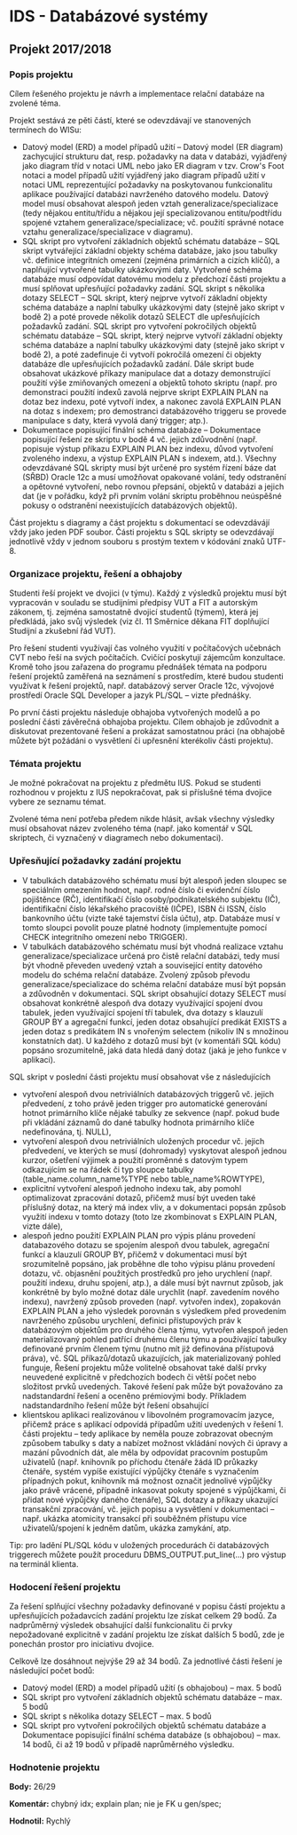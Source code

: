 # IDS - Databázové systémy

## Projekt 2017/2018

### Popis projektu
Cílem řešeného projektu je návrh a implementace relační databáze na zvolené téma.

Projekt sestává ze pěti částí, které se odevzdávají ve stanovených termínech do WISu:

- Datový model (ERD) a model případů užití – Datový model (ER diagram) zachycující strukturu dat, resp. požadavky na data v databázi, vyjádřený jako diagram tříd v notaci UML nebo jako ER diagram v tzv. Crow's Foot notaci a model případů užití vyjádřený jako diagram případů užití v notaci UML reprezentující požadavky na poskytovanou funkcionalitu aplikace používající databázi navrženého datového modelu. Datový model musí obsahovat alespoň jeden vztah generalizace/specializace (tedy nějakou entitu/třídu a nějakou její specializovanou entitu/podtřídu spojené vztahem generalizace/specializace; vč. použití správné notace vztahu generalizace/specializace v diagramu).
- SQL skript pro vytvoření základních objektů schématu databáze – SQL skript vytvářející základní objekty schéma databáze, jako jsou tabulky vč. definice integritních omezení (zejména primárních a cizích klíčů), a naplňující vytvořené tabulky ukázkovými daty. Vytvořené schéma databáze musí odpovídat datovému modelu z předchozí části projektu a musí splňovat upřesňující požadavky zadání.
SQL skript s několika dotazy SELECT – SQL skript, který nejprve vytvoří základní objekty schéma databáze a naplní tabulky ukázkovými daty (stejně jako skript v bodě 2) a poté provede několik dotazů SELECT dle upřesňujících požadavků zadání.
SQL skript pro vytvoření pokročilých objektů schématu databáze – SQL skript, který nejprve vytvoří základní objekty schéma databáze a naplní tabulky ukázkovými daty (stejně jako skript v bodě 2), a poté zadefinuje či vytvoří pokročilá omezení či objekty databáze dle upřesňujících požadavků zadání. Dále skript bude obsahovat ukázkové příkazy manipulace dat a dotazy demonstrující použití výše zmiňovaných omezení a objektů tohoto skriptu (např. pro demonstraci použití indexů zavolá nejprve skript EXPLAIN PLAN na dotaz bez indexu, poté vytvoří index, a nakonec zavolá EXPLAIN PLAN na dotaz s indexem; pro demostranci databázového triggeru se provede manipulace s daty, která vyvolá daný trigger; atp.).
- Dokumentace popisující finální schéma databáze – Dokumentace popisující řešení ze skriptu v bodě 4 vč. jejich zdůvodnění (např. popisuje výstup příkazu EXPLAIN PLAN bez indexu, důvod vytvoření zvoleného indexu, a výstup EXPLAIN PLAN s indexem, atd.).
Všechny odevzdávané SQL skripty musí být určené pro systém řízení báze dat (SŘBD) Oracle 12c a musí umožňovat opakované volání, tedy odstranění a opětovné vytvoření, nebo rovnou přepsání, objektů v databázi a jejich dat (je v pořádku, když při prvním volání skriptu proběhnou neúspěšné pokusy o odstranění neexistujících databázových objektů).

Část projektu s diagramy a část projektu s dokumentací se odevzdávájí vždy jako jeden PDF soubor. Části projektu s SQL skripty se odevzdávají jednotlivě vždy v jednom souboru s prostým textem v kódování znaků UTF-8.

### Organizace projektu, řešení a obhajoby
Studenti řeší projekt ve dvojici (v týmu). Každý z výsledků projektu musí být vypracován v souladu se studijními předpisy VUT a FIT a autorským zákonem, tj. zejména samostatně dvojicí studentů (týmem), která jej předkládá, jako svůj výsledek (viz čl. 11 Směrnice děkana FIT doplňující Studijní a zkušební řád VUT).

Pro řešení studenti využívají čas volného využití v počítačových učebnách CVT nebo řeší na svých počítačích. Cvičící poskytují zájemcům konzultace. Kromě toho jsou zařazena do programu přednášek témata na podporu řešení projektů zaměřená na seznámení s prostředím, které budou studenti využívat k řešení projektů, např. databázový server Oracle 12c, vývojové prostředí Oracle SQL Developer a jazyk PL/SQL – vizte přednášky.

Po první části projektu následuje obhajoba vytvořených modelů a po poslední části závěrečná obhajoba projektu. Cílem obhajob je zdůvodnit a diskutovat prezentované řešení a prokázat samostatnou práci (na obhajobě můžete být požádáni o vysvětlení či upřesnění kterékoliv části projektu).

### Témata projektu
Je možné pokračovat na projektu z předmětu IUS. Pokud se studenti rozhodnou v projektu z IUS nepokračovat, pak si příslušné téma dvojice vybere ze seznamu témat.

Zvolené téma není potřeba předem nikde hlásit, avšak všechny výsledky musí obsahovat název zvoleného téma (např. jako komentář v SQL skriptech, či vyznačený v diagramech nebo dokumentaci).

### Upřesňující požadavky zadání projektu
- V tabulkách databázového schématu musí být alespoň jeden sloupec se speciálním omezením hodnot, např. rodné číslo či evidenční číslo pojištěnce (RČ), identifikačí číslo osoby/podnikatelského subjektu (IČ), identifikační číslo lékařského pracoviště (IČPE), ISBN či ISSN, číslo bankovního účtu (vizte také tajemství čísla účtu), atp. Databáze musí v tomto sloupci povolit pouze platné hodnoty (implementujte pomocí CHECK integritního omezení nebo TRIGGER).
- V tabulkách databázového schématu musí být vhodná realizace vztahu generalizace/specializace určená pro čistě relační databázi, tedy musí být vhodně převeden uvedený vztah a související entity datového modelu do schéma relační databáze. Zvolený způsob převodu generalizace/specializace do schéma relační databáze musí být popsán a zdůvodněn v dokumentaci.
SQL skript obsahující dotazy SELECT musí obsahovat konkrétně alespoň dva dotazy využívající spojení dvou tabulek, jeden využívající spojení tří tabulek, dva dotazy s klauzulí GROUP BY a agregační funkcí, jeden dotaz obsahující predikát EXISTS a jeden dotaz s predikátem IN s vnořeným selectem (nikoliv IN s množinou konstatních dat). U každého z dotazů musí být (v komentáři SQL kódu) popsáno srozumitelně, jaká data hledá daný dotaz (jaká je jeho funkce v aplikaci).

SQL skript v poslední části projektu musí obsahovat vše z následujících
- vytvoření alespoň dvou netriviálních databázových triggerů vč. jejich předvedení, z toho právě jeden trigger pro automatické generování hotnot primárního klíče nějaké tabulky ze sekvence (např. pokud bude při vkládání záznamů do dané tabulky hodnota primárního klíče nedefinována, tj. NULL),
- vytvoření alespoň dvou netriviálních uložených procedur vč. jejich předvedení, ve kterých se musí (dohromady) vyskytovat alespoň jednou kurzor, ošetření výjimek a použití proměnné s datovým typem odkazujícím se na řádek či typ sloupce tabulky (table_name.column_name%TYPE nebo table_name%ROWTYPE),
- explicitní vytvoření alespoň jednoho indexu tak, aby pomohl optimalizovat zpracování dotazů, přičemž musí být uveden také příslušný dotaz, na který má index vliv, a v dokumentaci popsán způsob využití indexu v tomto dotazy (toto lze zkombinovat s EXPLAIN PLAN, vizte dále),
- alespoň jedno použití EXPLAIN PLAN pro výpis plánu provedení databazového dotazu se spojením alespoň dvou tabulek, agregační funkcí a klauzulí GROUP BY, přičemž v dokumentaci musí být srozumitelně popsáno, jak proběhne dle toho výpisu plánu provedení dotazu, vč. objasnění použitých prostředků pro jeho urychlení (např. použití indexu, druhu spojení, atp.), a dále musí být navrnut způsob, jak konkrétně by bylo možné dotaz dále urychlit (např. zavedením nového indexu), navržený způsob proveden (např. vytvořen index), zopakován EXPLAIN PLAN a jeho výsledek porovnán s výsledkem před provedením navrženého způsobu urychlení,
definici přístupových práv k databázovým objektům pro druhého člena týmu,
vytvořen alespoň jeden materializovaný pohled patřící druhému členu týmu a používající tabulky definované prvním členem týmu (nutno mít již definována přístupová práva), vč. SQL příkazů/dotazů ukazujících, jak materializovaný pohled funguje,
Řešení projektu může volitelně obsahovat také další prvky neuvedené explicitně v předchozích bodech či větší počet nebo složitost prvků uvedených. Takové řešení pak může být považováno za nadstandardní řešení a oceněno prémiovými body. Příkladem nadstandardního řešení může být řešení obsahující
- klientskou aplikaci realizovánou v libovolném programovacím jazyce, přičemž práce s aplikací odpovídá případům užití uvedených v řešení 1. části projektu – tedy aplikace by neměla pouze zobrazovat obecným způsobem tabulky s daty a nabízet možnost vkládání nových či úpravy a mazání původních dát, ale měla by odpovídat pracovním postupům uživatelů (např. knihovník po příchodu čtenáře žádá ID průkazky čtenáře, systém vypíše existující výpůjčky čtenáře s vyznačením případných pokut, knihovník má možnost označit jednolivé výpůjčky jako právě vrácené, případně inkasovat pokuty spojené s výpůjčkami, či přidat nové výpůjčky daného čtenáře),
SQL dotazy a příkazy ukazující transakční zpracování, vč. jejich popisu a vysvětlení v dokumentaci – např. ukázka atomicity transakcí při souběžném přístupu více uživatelů/spojení k jedněm datům, ukázka zamykání, atp.

Tip: pro ladění PL/SQL kódu v uložených procedurách či databázových triggerech můžete použít proceduru DBMS_OUTPUT.put_line(...) pro výstup na terminál klienta.

### Hodocení řešení projektu
Za řešení splňující všechny požadavky definované v popisu částí projektu a upřesňujících požadavcích zadání projektu lze získat celkem 29 bodů. Za nadprůměrný výsledek obsahující další funkcionalitu či prvky nepožadované explicitně v zadání projektu lze získat dalších 5 bodů, zde je ponechán prostor pro iniciativu dvojice.

Celkově lze dosáhnout nejvýše 29 až 34 bodů. Za jednotlivé části řešení je následující počet bodů:

- Datový model (ERD) a model případů užití (s obhajobou) – max. 5 bodů
- SQL skript pro vytvoření základních objektů schématu databáze – max. 5 bodů
- SQL skript s několika dotazy SELECT – max. 5 bodů
- SQL skript pro vytvoření pokročilých objektů schématu databáze a Dokumentace popisující finální schéma databáze (s obhajobou) – max. 14 bodů, či až 19 bodů v případě naprůměrného výsledku.

### Hodnotenie projektu

**Body:** 26/29

**Komentár:** chybný idx; explain plan; nie je FK u gen/spec;

**Hodnotil:** Rychlý
